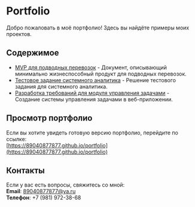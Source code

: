 # Portfolio

Добро пожаловать в моё портфолио! Здесь вы найдёте примеры моих проектов.

## Содержимое
- [MVP для подводных перевозок](https://github.com/89040877877/portfolio/raw/main/MVP%20для%20подводных%20перевозок.pdf) - Документ, описывающий минимально жизнеспособный продукт для подводных перевозок.
- [Тестовое задание системного аналитика](https://github.com/89040877877/portfolio/raw/main/Тестовое%20задание%20системного%20аналитиика%20%2B%20ответ.pdf) - Решение тестового задания для системного аналитика.
- [Разработка требований для модуля управления задачами](https://github.com/89040877877/portfolio/blob/main/Разработка%20требований%20для%20модуля%20управления%20задачами.pdf) - Создание системы управления задачами в веб-приложении.

## Просмотр портфолио
Если вы хотите увидеть готовую версию портфолио, перейдите по ссылке:  
[https://89040877877.github.io/portfolio](https://89040877877.github.io/portfolio)

## Контакты
Если у вас есть вопросы, свяжитесь со мной:  
**Email**: 89040877877@ya.ru<br>
**Телефон**: +7 (981) 972-38-68
